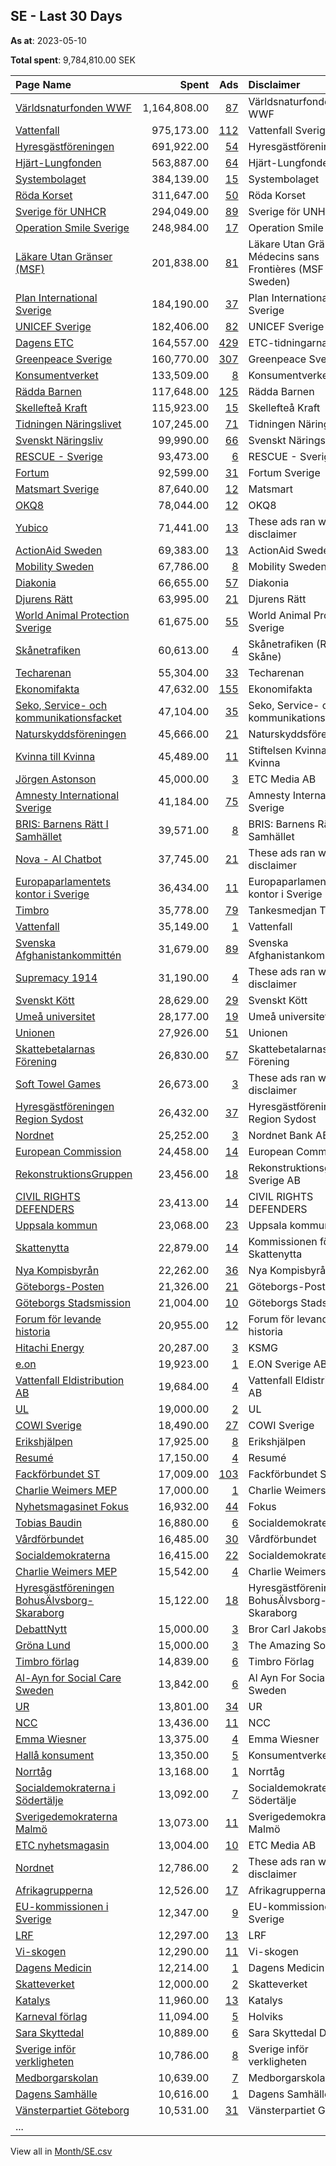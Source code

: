 ## SE - Last 30 Days
**As at**: 2023-05-10

**Total spent**: 9,784,810.00 SEK

|Page Name|Spent|Ads|Disclaimer|
|:---|---:|---:|:---|
|[Världsnaturfonden WWF](https://www.facebook.com/371791194529)|1,164,808.00|[87](https://www.facebook.com/ads/library/?active_status=all&ad_type=political_and_issue_ads&country=SE&view_all_page_id=371791194529&search_type=page&media_type=all)|Världsnaturfonden WWF|
|[Vattenfall](https://www.facebook.com/608975645850217)|975,173.00|[112](https://www.facebook.com/ads/library/?active_status=all&ad_type=political_and_issue_ads&country=SE&view_all_page_id=608975645850217&search_type=page&media_type=all)|Vattenfall Sverige|
|[Hyresgästföreningen](https://www.facebook.com/126567104406)|691,922.00|[54](https://www.facebook.com/ads/library/?active_status=all&ad_type=political_and_issue_ads&country=SE&view_all_page_id=126567104406&search_type=page&media_type=all)|Hyresgästföreningen|
|[Hjärt-Lungfonden](https://www.facebook.com/122854408319)|563,887.00|[64](https://www.facebook.com/ads/library/?active_status=all&ad_type=political_and_issue_ads&country=SE&view_all_page_id=122854408319&search_type=page&media_type=all)|Hjärt-Lungfonden|
|[Systembolaget](https://www.facebook.com/151159271594797)|384,139.00|[15](https://www.facebook.com/ads/library/?active_status=all&ad_type=political_and_issue_ads&country=SE&view_all_page_id=151159271594797&search_type=page&media_type=all)|Systembolaget|
|[Röda Korset](https://www.facebook.com/111630258867610)|311,647.00|[50](https://www.facebook.com/ads/library/?active_status=all&ad_type=political_and_issue_ads&country=SE&view_all_page_id=111630258867610&search_type=page&media_type=all)|Röda Korset|
|[Sverige för UNHCR](https://www.facebook.com/643137272398136)|294,049.00|[89](https://www.facebook.com/ads/library/?active_status=all&ad_type=political_and_issue_ads&country=SE&view_all_page_id=643137272398136&search_type=page&media_type=all)|Sverige för UNHCR|
|[Operation Smile Sverige](https://www.facebook.com/161213770567846)|248,984.00|[17](https://www.facebook.com/ads/library/?active_status=all&ad_type=political_and_issue_ads&country=SE&view_all_page_id=161213770567846&search_type=page&media_type=all)|Operation Smile Sverige|
|[Läkare Utan Gränser (MSF)](https://www.facebook.com/68115370786)|201,838.00|[81](https://www.facebook.com/ads/library/?active_status=all&ad_type=political_and_issue_ads&country=SE&view_all_page_id=68115370786&search_type=page&media_type=all)|Läkare Utan Gränser/ Médecins sans Frontières (MSF Sweden)|
|[Plan International Sverige](https://www.facebook.com/382243262003)|184,190.00|[37](https://www.facebook.com/ads/library/?active_status=all&ad_type=political_and_issue_ads&country=SE&view_all_page_id=382243262003&search_type=page&media_type=all)|Plan International Sverige|
|[UNICEF Sverige](https://www.facebook.com/59324455950)|182,406.00|[82](https://www.facebook.com/ads/library/?active_status=all&ad_type=political_and_issue_ads&country=SE&view_all_page_id=59324455950&search_type=page&media_type=all)|UNICEF Sverige|
|[Dagens ETC](https://www.facebook.com/369582590803)|164,557.00|[429](https://www.facebook.com/ads/library/?active_status=all&ad_type=political_and_issue_ads&country=SE&view_all_page_id=369582590803&search_type=page&media_type=all)|ETC-tidningarna|
|[Greenpeace Sverige](https://www.facebook.com/95735961890)|160,770.00|[307](https://www.facebook.com/ads/library/?active_status=all&ad_type=political_and_issue_ads&country=SE&view_all_page_id=95735961890&search_type=page&media_type=all)|Greenpeace Sverige|
|[Konsumentverket](https://www.facebook.com/114262485262083)|133,509.00|[8](https://www.facebook.com/ads/library/?active_status=all&ad_type=political_and_issue_ads&country=SE&view_all_page_id=114262485262083&search_type=page&media_type=all)|Konsumentverket|
|[Rädda Barnen](https://www.facebook.com/72659261793)|117,648.00|[125](https://www.facebook.com/ads/library/?active_status=all&ad_type=political_and_issue_ads&country=SE&view_all_page_id=72659261793&search_type=page&media_type=all)|Rädda Barnen|
|[Skellefteå Kraft](https://www.facebook.com/162985227114132)|115,923.00|[15](https://www.facebook.com/ads/library/?active_status=all&ad_type=political_and_issue_ads&country=SE&view_all_page_id=162985227114132&search_type=page&media_type=all)|Skellefteå Kraft|
|[Tidningen Näringslivet](https://www.facebook.com/130927360876045)|107,245.00|[71](https://www.facebook.com/ads/library/?active_status=all&ad_type=political_and_issue_ads&country=SE&view_all_page_id=130927360876045&search_type=page&media_type=all)|Tidningen Näringslivet|
|[Svenskt Näringsliv](https://www.facebook.com/90882504375)|99,990.00|[66](https://www.facebook.com/ads/library/?active_status=all&ad_type=political_and_issue_ads&country=SE&view_all_page_id=90882504375&search_type=page&media_type=all)|Svenskt Näringsliv|
|[RESCUE - Sverige](https://www.facebook.com/109886133732943)|93,473.00|[6](https://www.facebook.com/ads/library/?active_status=all&ad_type=political_and_issue_ads&country=SE&view_all_page_id=109886133732943&search_type=page&media_type=all)|RESCUE - Sverige|
|[Fortum](https://www.facebook.com/186513678039755)|92,599.00|[31](https://www.facebook.com/ads/library/?active_status=all&ad_type=political_and_issue_ads&country=SE&view_all_page_id=186513678039755&search_type=page&media_type=all)|Fortum Sverige|
|[Matsmart Sverige](https://www.facebook.com/101341883359561)|87,640.00|[12](https://www.facebook.com/ads/library/?active_status=all&ad_type=political_and_issue_ads&country=SE&view_all_page_id=101341883359561&search_type=page&media_type=all)|Matsmart|
|[OKQ8](https://www.facebook.com/150057951690751)|78,044.00|[12](https://www.facebook.com/ads/library/?active_status=all&ad_type=political_and_issue_ads&country=SE&view_all_page_id=150057951690751&search_type=page&media_type=all)|OKQ8|
|[Yubico](https://www.facebook.com/162372193827491)|71,441.00|[13](https://www.facebook.com/ads/library/?active_status=all&ad_type=political_and_issue_ads&country=SE&view_all_page_id=162372193827491&search_type=page&media_type=all)|These ads ran without a disclaimer|
|[ActionAid Sweden](https://www.facebook.com/18880778360)|69,383.00|[13](https://www.facebook.com/ads/library/?active_status=all&ad_type=political_and_issue_ads&country=SE&view_all_page_id=18880778360&search_type=page&media_type=all)|ActionAid Sweden|
|[Mobility Sweden](https://www.facebook.com/239177706143268)|67,786.00|[8](https://www.facebook.com/ads/library/?active_status=all&ad_type=political_and_issue_ads&country=SE&view_all_page_id=239177706143268&search_type=page&media_type=all)|Mobility Sweden|
|[Diakonia](https://www.facebook.com/42676805259)|66,655.00|[57](https://www.facebook.com/ads/library/?active_status=all&ad_type=political_and_issue_ads&country=SE&view_all_page_id=42676805259&search_type=page&media_type=all)|Diakonia|
|[Djurens Rätt](https://www.facebook.com/19746853632)|63,995.00|[21](https://www.facebook.com/ads/library/?active_status=all&ad_type=political_and_issue_ads&country=SE&view_all_page_id=19746853632&search_type=page&media_type=all)|Djurens Rätt|
|[World Animal Protection Sverige](https://www.facebook.com/188616781161573)|61,675.00|[55](https://www.facebook.com/ads/library/?active_status=all&ad_type=political_and_issue_ads&country=SE&view_all_page_id=188616781161573&search_type=page&media_type=all)|World Animal Protection Sverige|
|[Skånetrafiken](https://www.facebook.com/130040890394815)|60,613.00|[4](https://www.facebook.com/ads/library/?active_status=all&ad_type=political_and_issue_ads&country=SE&view_all_page_id=130040890394815&search_type=page&media_type=all)|Skånetrafiken (Region Skåne)|
|[Techarenan](https://www.facebook.com/576845979156129)|55,304.00|[33](https://www.facebook.com/ads/library/?active_status=all&ad_type=political_and_issue_ads&country=SE&view_all_page_id=576845979156129&search_type=page&media_type=all)|Techarenan|
|[Ekonomifakta](https://www.facebook.com/314872662206)|47,632.00|[155](https://www.facebook.com/ads/library/?active_status=all&ad_type=political_and_issue_ads&country=SE&view_all_page_id=314872662206&search_type=page&media_type=all)|Ekonomifakta|
|[Seko, Service- och kommunikationsfacket](https://www.facebook.com/299065246064)|47,104.00|[35](https://www.facebook.com/ads/library/?active_status=all&ad_type=political_and_issue_ads&country=SE&view_all_page_id=299065246064&search_type=page&media_type=all)|Seko, Service- och kommunikationsfacket|
|[Naturskyddsföreningen](https://www.facebook.com/133867976608)|45,666.00|[21](https://www.facebook.com/ads/library/?active_status=all&ad_type=political_and_issue_ads&country=SE&view_all_page_id=133867976608&search_type=page&media_type=all)|Naturskyddsföreningen|
|[Kvinna till Kvinna](https://www.facebook.com/153028052500)|45,489.00|[11](https://www.facebook.com/ads/library/?active_status=all&ad_type=political_and_issue_ads&country=SE&view_all_page_id=153028052500&search_type=page&media_type=all)|Stiftelsen Kvinna till Kvinna|
|[Jörgen Astonson](https://www.facebook.com/578953655567499)|45,000.00|[3](https://www.facebook.com/ads/library/?active_status=all&ad_type=political_and_issue_ads&country=SE&view_all_page_id=578953655567499&search_type=page&media_type=all)|ETC Media AB|
|[Amnesty International Sverige](https://www.facebook.com/153270724787)|41,184.00|[75](https://www.facebook.com/ads/library/?active_status=all&ad_type=political_and_issue_ads&country=SE&view_all_page_id=153270724787&search_type=page&media_type=all)|Amnesty International Sverige|
|[BRIS: Barnens Rätt I Samhället](https://www.facebook.com/236221570038)|39,571.00|[8](https://www.facebook.com/ads/library/?active_status=all&ad_type=political_and_issue_ads&country=SE&view_all_page_id=236221570038&search_type=page&media_type=all)|BRIS: Barnens Rätt I Samhället|
|[Nova - AI Chatbot](https://www.facebook.com/106348682400630)|37,745.00|[21](https://www.facebook.com/ads/library/?active_status=all&ad_type=political_and_issue_ads&country=SE&view_all_page_id=106348682400630&search_type=page&media_type=all)|These ads ran without a disclaimer|
|[Europaparlamentets kontor i Sverige](https://www.facebook.com/293678655099)|36,434.00|[11](https://www.facebook.com/ads/library/?active_status=all&ad_type=political_and_issue_ads&country=SE&view_all_page_id=293678655099&search_type=page&media_type=all)|Europaparlamentets kontor i Sverige|
|[Timbro](https://www.facebook.com/237146235237)|35,778.00|[79](https://www.facebook.com/ads/library/?active_status=all&ad_type=political_and_issue_ads&country=SE&view_all_page_id=237146235237&search_type=page&media_type=all)|Tankesmedjan Timbro|
|[Vattenfall](https://www.facebook.com/194584990588253)|35,149.00|[1](https://www.facebook.com/ads/library/?active_status=all&ad_type=political_and_issue_ads&country=SE&view_all_page_id=194584990588253&search_type=page&media_type=all)|Vattenfall|
|[Svenska Afghanistankommittén](https://www.facebook.com/276108117859)|31,679.00|[89](https://www.facebook.com/ads/library/?active_status=all&ad_type=political_and_issue_ads&country=SE&view_all_page_id=276108117859&search_type=page&media_type=all)|Svenska Afghanistankommittén|
|[Supremacy 1914](https://www.facebook.com/200480966638039)|31,190.00|[4](https://www.facebook.com/ads/library/?active_status=all&ad_type=political_and_issue_ads&country=SE&view_all_page_id=200480966638039&search_type=page&media_type=all)|These ads ran without a disclaimer|
|[Svenskt Kött](https://www.facebook.com/195379633820701)|28,629.00|[29](https://www.facebook.com/ads/library/?active_status=all&ad_type=political_and_issue_ads&country=SE&view_all_page_id=195379633820701&search_type=page&media_type=all)|Svenskt Kött|
|[Umeå universitet](https://www.facebook.com/185459445735)|28,177.00|[19](https://www.facebook.com/ads/library/?active_status=all&ad_type=political_and_issue_ads&country=SE&view_all_page_id=185459445735&search_type=page&media_type=all)|Umeå universitet|
|[Unionen](https://www.facebook.com/175656912484553)|27,926.00|[51](https://www.facebook.com/ads/library/?active_status=all&ad_type=political_and_issue_ads&country=SE&view_all_page_id=175656912484553&search_type=page&media_type=all)|Unionen|
|[Skattebetalarnas Förening](https://www.facebook.com/72832167834)|26,830.00|[57](https://www.facebook.com/ads/library/?active_status=all&ad_type=political_and_issue_ads&country=SE&view_all_page_id=72832167834&search_type=page&media_type=all)|Skattebetalarnas Förening|
|[Soft Towel Games](https://www.facebook.com/111699453757094)|26,673.00|[3](https://www.facebook.com/ads/library/?active_status=all&ad_type=political_and_issue_ads&country=SE&view_all_page_id=111699453757094&search_type=page&media_type=all)|These ads ran without a disclaimer|
|[Hyresgästföreningen Region Sydost](https://www.facebook.com/309283471958)|26,432.00|[37](https://www.facebook.com/ads/library/?active_status=all&ad_type=political_and_issue_ads&country=SE&view_all_page_id=309283471958&search_type=page&media_type=all)|Hyresgästföreningen Region Sydost|
|[Nordnet](https://www.facebook.com/117109165023455)|25,252.00|[3](https://www.facebook.com/ads/library/?active_status=all&ad_type=political_and_issue_ads&country=SE&view_all_page_id=117109165023455&search_type=page&media_type=all)|Nordnet Bank AB|
|[European Commission](https://www.facebook.com/107898832590939)|24,458.00|[14](https://www.facebook.com/ads/library/?active_status=all&ad_type=political_and_issue_ads&country=SE&view_all_page_id=107898832590939&search_type=page&media_type=all)|European Commission|
|[RekonstruktionsGruppen](https://www.facebook.com/100941935326134)|23,456.00|[18](https://www.facebook.com/ads/library/?active_status=all&ad_type=political_and_issue_ads&country=SE&view_all_page_id=100941935326134&search_type=page&media_type=all)|Rekonstruktionsgruppen Sverige AB|
|[CIVIL RIGHTS DEFENDERS](https://www.facebook.com/128452220525979)|23,413.00|[14](https://www.facebook.com/ads/library/?active_status=all&ad_type=political_and_issue_ads&country=SE&view_all_page_id=128452220525979&search_type=page&media_type=all)|CIVIL RIGHTS DEFENDERS|
|[Uppsala kommun](https://www.facebook.com/104760926229060)|23,068.00|[23](https://www.facebook.com/ads/library/?active_status=all&ad_type=political_and_issue_ads&country=SE&view_all_page_id=104760926229060&search_type=page&media_type=all)|Uppsala kommun|
|[Skattenytta](https://www.facebook.com/103296115466644)|22,879.00|[14](https://www.facebook.com/ads/library/?active_status=all&ad_type=political_and_issue_ads&country=SE&view_all_page_id=103296115466644&search_type=page&media_type=all)|Kommissionen för Skattenytta|
|[Nya Kompisbyrån](https://www.facebook.com/266170183550491)|22,262.00|[36](https://www.facebook.com/ads/library/?active_status=all&ad_type=political_and_issue_ads&country=SE&view_all_page_id=266170183550491&search_type=page&media_type=all)|Nya Kompisbyrån|
|[Göteborgs-Posten](https://www.facebook.com/165168156799)|21,326.00|[21](https://www.facebook.com/ads/library/?active_status=all&ad_type=political_and_issue_ads&country=SE&view_all_page_id=165168156799&search_type=page&media_type=all)|Göteborgs-Posten|
|[Göteborgs Stadsmission](https://www.facebook.com/203547006337155)|21,004.00|[10](https://www.facebook.com/ads/library/?active_status=all&ad_type=political_and_issue_ads&country=SE&view_all_page_id=203547006337155&search_type=page&media_type=all)|Göteborgs Stadsmission|
|[Forum för levande historia](https://www.facebook.com/234172635050)|20,955.00|[12](https://www.facebook.com/ads/library/?active_status=all&ad_type=political_and_issue_ads&country=SE&view_all_page_id=234172635050&search_type=page&media_type=all)|Forum för levande historia|
|[Hitachi Energy](https://www.facebook.com/440459709390224)|20,287.00|[3](https://www.facebook.com/ads/library/?active_status=all&ad_type=political_and_issue_ads&country=SE&view_all_page_id=440459709390224&search_type=page&media_type=all)|KSMG|
|[e.on](https://www.facebook.com/369122343101775)|19,923.00|[1](https://www.facebook.com/ads/library/?active_status=all&ad_type=political_and_issue_ads&country=SE&view_all_page_id=369122343101775&search_type=page&media_type=all)|E.ON Sverige AB|
|[Vattenfall Eldistribution AB](https://www.facebook.com/115212521895994)|19,684.00|[4](https://www.facebook.com/ads/library/?active_status=all&ad_type=political_and_issue_ads&country=SE&view_all_page_id=115212521895994&search_type=page&media_type=all)|Vattenfall Eldistribution AB|
|[UL](https://www.facebook.com/440345132668081)|19,000.00|[2](https://www.facebook.com/ads/library/?active_status=all&ad_type=political_and_issue_ads&country=SE&view_all_page_id=440345132668081&search_type=page&media_type=all)|UL|
|[COWI Sverige](https://www.facebook.com/181590825305317)|18,490.00|[27](https://www.facebook.com/ads/library/?active_status=all&ad_type=political_and_issue_ads&country=SE&view_all_page_id=181590825305317&search_type=page&media_type=all)|COWI Sverige|
|[Erikshjälpen](https://www.facebook.com/118090278221826)|17,925.00|[8](https://www.facebook.com/ads/library/?active_status=all&ad_type=political_and_issue_ads&country=SE&view_all_page_id=118090278221826&search_type=page&media_type=all)|Erikshjälpen|
|[Resumé](https://www.facebook.com/166406746310)|17,150.00|[4](https://www.facebook.com/ads/library/?active_status=all&ad_type=political_and_issue_ads&country=SE&view_all_page_id=166406746310&search_type=page&media_type=all)|Resumé|
|[Fackförbundet ST](https://www.facebook.com/212604496324)|17,009.00|[103](https://www.facebook.com/ads/library/?active_status=all&ad_type=political_and_issue_ads&country=SE&view_all_page_id=212604496324&search_type=page&media_type=all)|Fackförbundet ST|
|[Charlie Weimers MEP](https://www.facebook.com/24574889995)|17,000.00|[1](https://www.facebook.com/ads/library/?active_status=all&ad_type=political_and_issue_ads&country=SE&view_all_page_id=24574889995&search_type=page&media_type=all)|Charlie Weimers|
|[Nyhetsmagasinet Fokus](https://www.facebook.com/239855722130)|16,932.00|[44](https://www.facebook.com/ads/library/?active_status=all&ad_type=political_and_issue_ads&country=SE&view_all_page_id=239855722130&search_type=page&media_type=all)|Fokus|
|[Tobias Baudin](https://www.facebook.com/614939535271869)|16,880.00|[6](https://www.facebook.com/ads/library/?active_status=all&ad_type=political_and_issue_ads&country=SE&view_all_page_id=614939535271869&search_type=page&media_type=all)|Socialdemokraterna|
|[Vårdförbundet](https://www.facebook.com/328754490337)|16,485.00|[30](https://www.facebook.com/ads/library/?active_status=all&ad_type=political_and_issue_ads&country=SE&view_all_page_id=328754490337&search_type=page&media_type=all)|Vårdförbundet|
|[Socialdemokraterna](https://www.facebook.com/8040892957)|16,415.00|[22](https://www.facebook.com/ads/library/?active_status=all&ad_type=political_and_issue_ads&country=SE&view_all_page_id=8040892957&search_type=page&media_type=all)|Socialdemokraterna|
|[Charlie Weimers MEP](https://www.facebook.com/24574889995)|15,542.00|[4](https://www.facebook.com/ads/library/?active_status=all&ad_type=political_and_issue_ads&country=SE&view_all_page_id=24574889995&search_type=page&media_type=all)|Charlie Weimers MEP|
|[Hyresgästföreningen BohusÄlvsborg-Skaraborg](https://www.facebook.com/387421644643053)|15,122.00|[18](https://www.facebook.com/ads/library/?active_status=all&ad_type=political_and_issue_ads&country=SE&view_all_page_id=387421644643053&search_type=page&media_type=all)|Hyresgästföreningen BohusÄlvsborg-Skaraborg|
|[DebattNytt](https://www.facebook.com/506685746198996)|15,000.00|[3](https://www.facebook.com/ads/library/?active_status=all&ad_type=political_and_issue_ads&country=SE&view_all_page_id=506685746198996&search_type=page&media_type=all)|Bror Carl Jakobsson|
|[Gröna Lund](https://www.facebook.com/343591900666)|15,000.00|[3](https://www.facebook.com/ads/library/?active_status=all&ad_type=political_and_issue_ads&country=SE&view_all_page_id=343591900666&search_type=page&media_type=all)|The Amazing Society|
|[Timbro förlag](https://www.facebook.com/1089666701084947)|14,839.00|[6](https://www.facebook.com/ads/library/?active_status=all&ad_type=political_and_issue_ads&country=SE&view_all_page_id=1089666701084947&search_type=page&media_type=all)|Timbro Förlag|
|[Al-Ayn for Social Care Sweden](https://www.facebook.com/230255653832332)|13,842.00|[6](https://www.facebook.com/ads/library/?active_status=all&ad_type=political_and_issue_ads&country=SE&view_all_page_id=230255653832332&search_type=page&media_type=all)|Al Ayn For Social Care Sweden|
|[UR](https://www.facebook.com/193309030695120)|13,801.00|[34](https://www.facebook.com/ads/library/?active_status=all&ad_type=political_and_issue_ads&country=SE&view_all_page_id=193309030695120&search_type=page&media_type=all)|UR|
|[NCC](https://www.facebook.com/61602439009)|13,436.00|[11](https://www.facebook.com/ads/library/?active_status=all&ad_type=political_and_issue_ads&country=SE&view_all_page_id=61602439009&search_type=page&media_type=all)|NCC|
|[Emma Wiesner](https://www.facebook.com/653072158104424)|13,375.00|[4](https://www.facebook.com/ads/library/?active_status=all&ad_type=political_and_issue_ads&country=SE&view_all_page_id=653072158104424&search_type=page&media_type=all)|Emma Wiesner|
|[Hallå konsument](https://www.facebook.com/1402657726653154)|13,350.00|[5](https://www.facebook.com/ads/library/?active_status=all&ad_type=political_and_issue_ads&country=SE&view_all_page_id=1402657726653154&search_type=page&media_type=all)|Konsumentverket|
|[Norrtåg](https://www.facebook.com/1005361066218702)|13,168.00|[1](https://www.facebook.com/ads/library/?active_status=all&ad_type=political_and_issue_ads&country=SE&view_all_page_id=1005361066218702&search_type=page&media_type=all)|Norrtåg|
|[Socialdemokraterna i Södertälje](https://www.facebook.com/114736451897793)|13,092.00|[7](https://www.facebook.com/ads/library/?active_status=all&ad_type=political_and_issue_ads&country=SE&view_all_page_id=114736451897793&search_type=page&media_type=all)|Socialdemokraterna i Södertälje|
|[Sverigedemokraterna Malmö](https://www.facebook.com/167036616661188)|13,073.00|[11](https://www.facebook.com/ads/library/?active_status=all&ad_type=political_and_issue_ads&country=SE&view_all_page_id=167036616661188&search_type=page&media_type=all)|Sverigedemokraterna Malmö|
|[ETC nyhetsmagasin](https://www.facebook.com/106579105171694)|13,004.00|[10](https://www.facebook.com/ads/library/?active_status=all&ad_type=political_and_issue_ads&country=SE&view_all_page_id=106579105171694&search_type=page&media_type=all)|ETC Media AB|
|[Nordnet](https://www.facebook.com/117109165023455)|12,786.00|[2](https://www.facebook.com/ads/library/?active_status=all&ad_type=political_and_issue_ads&country=SE&view_all_page_id=117109165023455&search_type=page&media_type=all)|These ads ran without a disclaimer|
|[Afrikagrupperna](https://www.facebook.com/296423575695)|12,526.00|[17](https://www.facebook.com/ads/library/?active_status=all&ad_type=political_and_issue_ads&country=SE&view_all_page_id=296423575695&search_type=page&media_type=all)|Afrikagrupperna|
|[EU-kommissionen i Sverige](https://www.facebook.com/155824787799)|12,347.00|[9](https://www.facebook.com/ads/library/?active_status=all&ad_type=political_and_issue_ads&country=SE&view_all_page_id=155824787799&search_type=page&media_type=all)|EU-kommissionen i Sverige|
|[LRF](https://www.facebook.com/261455205686)|12,297.00|[13](https://www.facebook.com/ads/library/?active_status=all&ad_type=political_and_issue_ads&country=SE&view_all_page_id=261455205686&search_type=page&media_type=all)|LRF|
|[Vi-skogen](https://www.facebook.com/356032977210)|12,290.00|[11](https://www.facebook.com/ads/library/?active_status=all&ad_type=political_and_issue_ads&country=SE&view_all_page_id=356032977210&search_type=page&media_type=all)|Vi-skogen|
|[Dagens Medicin](https://www.facebook.com/312084019369)|12,214.00|[1](https://www.facebook.com/ads/library/?active_status=all&ad_type=political_and_issue_ads&country=SE&view_all_page_id=312084019369&search_type=page&media_type=all)|Dagens Medicin|
|[Skatteverket](https://www.facebook.com/132008873631170)|12,000.00|[2](https://www.facebook.com/ads/library/?active_status=all&ad_type=political_and_issue_ads&country=SE&view_all_page_id=132008873631170&search_type=page&media_type=all)|Skatteverket|
|[Katalys](https://www.facebook.com/217391588404948)|11,960.00|[13](https://www.facebook.com/ads/library/?active_status=all&ad_type=political_and_issue_ads&country=SE&view_all_page_id=217391588404948&search_type=page&media_type=all)|Katalys|
|[Karneval förlag](https://www.facebook.com/163305633746125)|11,094.00|[5](https://www.facebook.com/ads/library/?active_status=all&ad_type=political_and_issue_ads&country=SE&view_all_page_id=163305633746125&search_type=page&media_type=all)|Holviks|
|[Sara Skyttedal](https://www.facebook.com/249195615122371)|10,889.00|[6](https://www.facebook.com/ads/library/?active_status=all&ad_type=political_and_issue_ads&country=SE&view_all_page_id=249195615122371&search_type=page&media_type=all)|Sara Skyttedal Dihang|
|[Sverige inför verkligheten](https://www.facebook.com/110723197258182)|10,786.00|[8](https://www.facebook.com/ads/library/?active_status=all&ad_type=political_and_issue_ads&country=SE&view_all_page_id=110723197258182&search_type=page&media_type=all)|Sverige inför verkligheten|
|[Medborgarskolan](https://www.facebook.com/10150161538825010)|10,639.00|[7](https://www.facebook.com/ads/library/?active_status=all&ad_type=political_and_issue_ads&country=SE&view_all_page_id=10150161538825010&search_type=page&media_type=all)|Medborgarskolan|
|[Dagens Samhälle](https://www.facebook.com/539297539496434)|10,616.00|[1](https://www.facebook.com/ads/library/?active_status=all&ad_type=political_and_issue_ads&country=SE&view_all_page_id=539297539496434&search_type=page&media_type=all)|Dagens Samhälle|
|[Vänsterpartiet Göteborg](https://www.facebook.com/175873745789190)|10,531.00|[31](https://www.facebook.com/ads/library/?active_status=all&ad_type=political_and_issue_ads&country=SE&view_all_page_id=175873745789190&search_type=page&media_type=all)|Vänsterpartiet Göteborg|
|...||||

View all in [Month/SE.csv](../../MetaData/Month/SE.csv)
